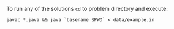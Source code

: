To run any of the solutions `cd` to problem directory and execute:

    javac *.java && java `basename $PWD` < data/example.in
